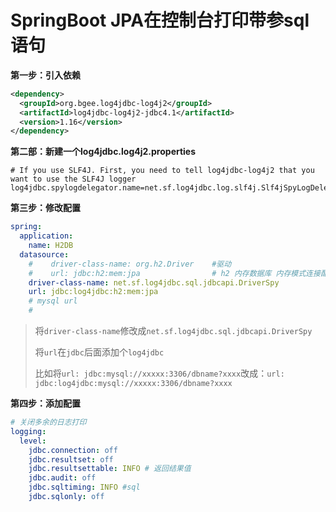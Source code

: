 # SpringBoot JPA在控制台打印带参sql语句

**第一步：引入依赖**

```xml
<dependency>
  <groupId>org.bgee.log4jdbc-log4j2</groupId>
  <artifactId>log4jdbc-log4j2-jdbc4.1</artifactId>
  <version>1.16</version>
</dependency>
```

**第二部：新建一个log4jdbc.log4j2.properties**

```properties
# If you use SLF4J. First, you need to tell log4jdbc-log4j2 that you want to use the SLF4J logger
log4jdbc.spylogdelegator.name=net.sf.log4jdbc.log.slf4j.Slf4jSpyLogDelegator
```

**第三步：修改配置**

```yaml
spring:
  application:
    name: H2DB
  datasource:
    #    driver-class-name: org.h2.Driver    #驱动
    #    url: jdbc:h2:mem:jpa                # h2 内存数据库 内存模式连接配置 库名: jpa，jdbc:h2:~/test
    driver-class-name: net.sf.log4jdbc.sql.jdbcapi.DriverSpy
    url: jdbc:log4jdbc:h2:mem:jpa
    # mysql url
    # 
```

> 将`driver-class-name`修改成`net.sf.log4jdbc.sql.jdbcapi.DriverSpy`
>
> 将`url`在`jdbc`后面添加个`log4jdbc`
>
> 比如将`url: jdbc:mysql://xxxxx:3306/dbname?xxxx`改成：`url: jdbc:log4jdbc:mysql://xxxxx:3306/dbname?xxxx`

**第四步：添加配置**

```yaml
# 关闭多余的日志打印
logging:
  level:
    jdbc.connection: off
    jdbc.resultset: off
    jdbc.resultsettable: INFO # 返回结果值
    jdbc.audit: off
    jdbc.sqltiming: INFO #sql
    jdbc.sqlonly: off
```

